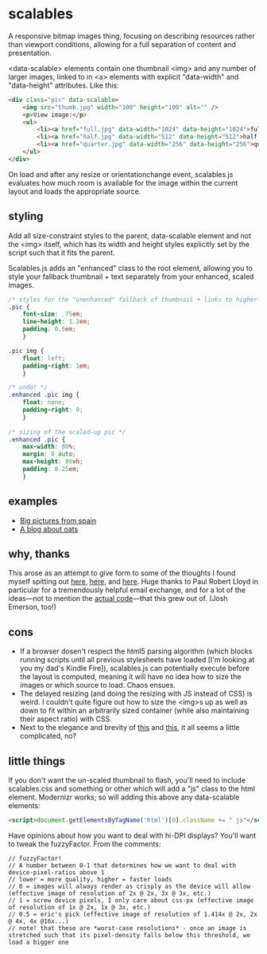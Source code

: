 # scalables

A responsive bitmap images thing, focusing on describing resources rather than viewport conditions, allowing for a full separation of content and presentation.

&lt;data-scalable&gt; elements contain one thumbnail &lt;img&gt; and any number of larger images, linked to in &lt;a&gt; elements with explicit "data-width" and "data-height" attributes. Like this:

```html
<div class="pic" data-scalable>
	<img src="thumb.jpg" width="100" height="100" alt="" />
	<p>View image:</p>
	<ul>
		<li><a href="full.jpg" data-width="1024" data-height="1024">fullsize (1024 x 1024 pixels, 213 kB)</a></li>
		<li><a href="half.jpg" data-width="512" data-height="512">half (48 kB)</a></li>
		<li><a href="quarter.jpg" data-width="256" data-height="256">quarter (14 kB)</a></li>
	</ul>
</div>
```

On load and after any resize or orientationchange event, scalables.js evaluates how much room is available for the image within the current layout and loads the appropriate source.

## styling

Add all size-constraint styles to the parent, data-scalable element and not the &lt;img&gt; itself, which has its width and height styles explicitly set by the script such that it fits the parent.

Scalables.js adds an "enhanced" class to the root element, allowing you to style your fallback thumbnail + text separately from your enhanced, scaled images.

```css
/* styles for the "unenhanced" fallback of thumbnail + links to higher res images */
.pic {
	font-size: .75em;
	line-height: 1.2em;
	padding: 0.5em;
	}

.pic img {
	float: left;
	padding-right: 1em;
	}

/* undo! */
.enhanced .pic img {
	float: none;
	padding-right: 0;
	}
	
/* sizing of the scaled-up pic */
.enhanced .pic {
	max-width: 80%;
	margin: 0 auto;
	max-height: 80vh;
	padding: 0.25em;
	}
```


## examples

- [Big pictures from spain](http://eeeps.github.com/scalables/examples/spain.html)
- [A blog about oats](http://eeeps.github.com/scalables/examples/blog.html)

## why, thanks

This arose as an attempt to give form to some of the thoughts I found myself spitting out [here](http://lists.whatwg.org/htdig.cgi/whatwg-whatwg.org/2012-November/037772.html), [here](http://lists.w3.org/Archives/Public/public-respimg/2012Nov/0001.html), and [here](http://24ways.org/2012/responsive-images-what-we-thought-we-needed/). Huge thanks to Paul Robert Lloyd in particular for a tremendously helpful email exchange, and for a lot of the ideas—not to mention the [actual code](https://github.com/paulrobertlloyd/data-imgsrc)—that this grew out of. (Josh Emerson, too!)

## cons

- If a browser dosen't respect the html5 parsing algorithm (which blocks running scripts until all previous stylesheets have loaded [I'm looking at you my dad's Kindle Fire]), scalables.js can potentially execute before the layout is computed, meaning it will have no idea how to size the images or which source to load. Chaos ensues.
- The delayed resizing (and doing the resizing with JS instead of CSS) is weird. I couldn't quite figure out how to size the &lt;img&gt;s up as well as down to fit within an arbitrarily sized container (while also maintaining their aspect ratio) with CSS.
- Next to the elegance and brevity of [this](https://github.com/scottjehl/picturefill]) and [this](https://github.com/paulrobertlloyd/data-imgsrc), it all seems a little complicated, no?

## little things

If you don't want the un-scaled thumbnail to flash, you'll need to include scalables.css and something or other which will add a "js" class to the html element. Modernizr works; so will adding this above any data-scalable elements:

```html
<script>document.getElementsByTagName('html')[0].className += " js"</script>
```

Have opinions about how you want to deal with hi-DPI displays? You'll want to tweak the fuzzyFactor. From the comments:

	// fuzzyFactor!
	// A number between 0-1 that determines how we want to deal with device-pixel-ratios above 1
	// lower = more quality, higher = faster loads
	// 0 = images will always render as crisply as the device will allow (effective image of resolution of 2x @ 2x, 3x @ 3x, etc.)
	// 1 = screw device pixels, I only care about css-px (effective image of resolution of 1x @ 2x, 1x @ 3x, etc.)
	// 0.5 = eric's pick (effective image of resolution of 1.414x @ 2x, 2x @ 4x, 4x @16x...)
	// note! that these are *worst-case resolutions* - once an image is stretched such that its pixel-density falls below this threshold, we load a bigger one